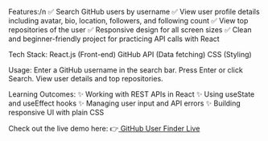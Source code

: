 Features:/n
✅ Search GitHub users by username
✅ View user profile details including avatar, bio, location, followers, and following count
✅ View top repositories of the user
✅ Responsive design for all screen sizes
✅ Clean and beginner-friendly project for practicing API calls with React

Tech Stack:
React.js (Front-end)
GitHub API (Data fetching)
CSS (Styling)

Usage:
Enter a GitHub username in the search bar.
Press Enter or click Search.
View user details and top repositories.

Learning Outcomes:
✨ Working with REST APIs in React
✨ Using useState and useEffect hooks
✨ Managing user input and API errors
✨ Building responsive UI with plain CSS

Check out the live demo here:
👉[ GitHub User Finder Live
](https://gitrepo-7krj.vercel.app/)
